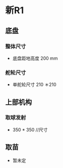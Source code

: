 # 新R1

## 底盘

### 整体尺寸

- 底盘距地高度 200 mm

### 舵轮尺寸

- 单舵轮尺寸 210 ＊210

## 上部机构

### 取球发射

- 350 * 350 //尺寸

## 取苗

- 暂未定
